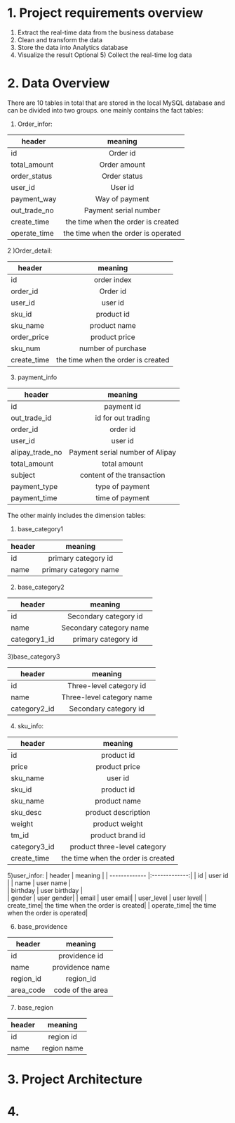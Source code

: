 # 1. Project requirements overview
1) Extract the real-time data from the business database
2) Clean and transform the data
3) Store the data into Analytics database
4) Visualize the result
Optional 5) Collect the real-time log data

# 2. Data Overview
There are 10 tables in total that are stored in the local MySQL database and can be divided into two groups.
one mainly contains the fact tables:
1) Order_infor: 

| header        | meaning       |
| ------------- |:-------------:| 
| id            | Order id      |
| total_amount  | Order amount  |   
| order_status  | Order status  |  
| user_id       | User id|
| payment_way   | Way of payment|
| out_trade_no  | Payment serial number|
| create_time | the time when the order is created|
| operate_time| the time when the order is operated|

2 )Order_detail:

| header        | meaning       |
| ------------- |:-------------:| 
| id            | order index    |
| order_id      | Order id  |   
| user_id | user id  |  
| sku_id   | product id|
| sku_name  | product name|
| order_price | product price|
| sku_num| number of purchase|
| create_time| the time when the order is created|


3) payment_info

| header        | meaning       |
| ------------- |:-------------:| 
| id            |payment id  |
| out_trade_id     | id for out trading   | 
| order_id|  order id |
| user_id | user id |
| alipay_trade_no|  Payment serial number of Alipay|
|total_amount | total amount|
|subject| content of the transaction| 
|payment_type| type of payment|
|payment_time| time of payment|



The other mainly includes the dimension tables:
1) base_category1

| header        | meaning       |
| ------------- |:-------------:| 
| id            | primary category id  |
| name     | primary category name  |   

2) base_category2

| header        | meaning       |
| ------------- |:-------------:| 
| id            | Secondary category id  |
| name     | Secondary category name  |
| category1_id| primary category id |

3)base_category3

| header        | meaning       |
| ------------- |:-------------:| 
| id            | Three-level category id  |
| name     | Three-level category name  | 
| category2_id|  Secondary category id |

4) sku_info:

| header        | meaning       |
| ------------- |:-------------:| 
| id            | product id    |
| price     | product price  |   
| sku_name | user id  |  
| sku_id   | product id|
| sku_name  | product name|
| sku_desc | product description|
| weight| product weight|
| tm_id| product brand id|
| category3_id|product three-level category|
| create_time|the time when the order is created|


5)user_infor:
| header        | meaning       |
| ------------- |:-------------:| 
| id            | user id    |
| name     | user name  |   
| birthday | user birthday  |  
| gender   | user gender|
| email  | user email|
| user_level | user level|
| create_time| the time when the order is created|
| operate_time| the time when the order is operated|

6) base_providence

| header        | meaning       |
| ------------- |:-------------:| 
| id            | providence id    |
| name     | providence name |   
| region_id | region_id  |
|area_code| code of the area|

7) base_region


| header        | meaning       |
| ------------- |:-------------:| 
| id            | region id   |
| name     | region name |   


# 3. Project Architecture
# 4. 

